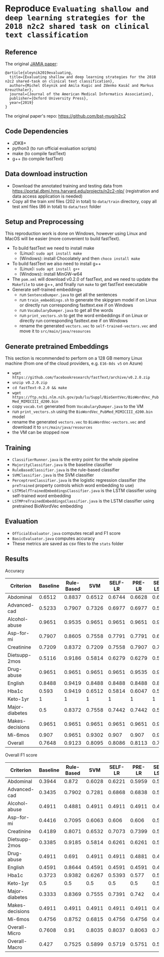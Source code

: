 # Reproduce `Evaluating shallow and deep learning strategies for the 2018 n2c2 shared task on clinical text classification`

## Reference

The original [JAMIA paper](https://academic.oup.com/jamia/advance-article/doi/10.1093/jamia/ocz149/5568257):

```
@article{oleynik2019evaluating,
  title={Evaluating shallow and deep learning strategies for the 2018 n2c2 shared-task on clinical text classification},
  author={Michel Oleynik and Amila Kugic and Zdenko Kasáč and Markus Kreuzthaler},
  journal={Journal of the American Medical Informatics Association},
  publisher={Oxford University Press},
  year={2019}
}
```

The original paper's repo: https://github.com/bst-mug/n2c2

## Code Dependencies
- JDK8+
- python3 (to run official evaluation scripts)
- make (to compile fastText)
- g++ (to compile fastText)

## Data download instruction
- Download the annotated training and testing data from https://portal.dbmi.hms.harvard.edu/projects/n2c2-nlp/ (registration and data access application is needed)
- Copy all the train xml files (202 in total) to `data/train` directory, copy all test xml files (86 in total) to `data/test` folder

## Setup and Preprocessing
This reproduction work is done on Windows, however using Linux and MacOS will be easier (more convenient to build fastText).
- To build fastText we need to install make
  - (Linux): `sudo apt install make`
  - (Windows): install Chocolately and then `choco install make`
- To build fastText we also need to install g++
  - (Linux): `sudo apt install g++`
  - (Windows): install MinGW-w64
- The `pom.xml` will download v0.2.0 of fastText, and we need to update the `Makefile` to use g++, and finally run `make` to get fastText executable
- Generate self-trained embeddings
  - run `SentenceDumper.java` to get all the sentences
  - run `train_embeddings.sh` to generate the skipgram model if on Linux or directly run corresponding fasttext.exe if on Windows
  - run `VocabularyDumper.java` to get all the words
  - run `print_vectors.sh` to get the word embeddings if on Linux or directly run corresponding fasttext.exe if on Windows
  - rename the generated `vectors.vec` to `self-trained-vectors.vec` and move it to `src/main/java/resources`

## Generate pretrained Embeddings
This section is recommended to perform on a 128 GB memory Linux machine (from one of the cloud providers, e.g. `E16-8ds v5` on Azure)
- `wget https://github.com/facebookresearch/fastText/archive/v0.2.0.zip`
- `unzip v0.2.0.zip`
- `cd fastText-0.2.0 && make`
- `wget https://ftp.ncbi.nlm.nih.gov/pub/lu/Suppl/BioSentVec/BioWordVec_PubMed_MIMICIII_d200.bin`
- copy `vocab.txt` generated from `VocabularyDumper.java` to the VM
- run `print_vectors.sh` using the `BioWordVec_PubMed_MIMICIII_d200.bin` model
- rename the generated `vectors.vec` to `BioWordVec-vectors.vec` and download it to `src/main/java/resources`
- the VM can be stopped now

## Training
- `ClassifierRunner.java` is the entry point for the whole pipeline
- `MajorityClassifier.java` is the baseline classifier
- `RuleBasedClassifier.java` is the rule-based classifier
- `SVMClassifier.java` is the SVM classifier
- `PerceptronClassifier.java` is the logistic regression classifier (the `preTrained` property controls which word embedding to use)
- `LSTMSelfTrainedEmbeddingsClassifier.java` is the LSTM classifier using self-trained word embedding
- `LSTMPreTrainedEmbeddingsClassifier.java` is the LSTM classifier using pretrained BioWordVec embedding

## Evaluation
- `OfficialEvaluator.java` computes recall and F1 score
- `BasicEvaluator.java` computes accuracy
- These metrics are saved as csv files to the `stats` folder

## Results
Accuracy

| Criterion       | Baseline | Rule-Based | SVM    | SELF-LR | PRE-LR | SELF-LSTM | PRE-LSTM |
|-----------------|----------|------------|--------|---------|--------|-----------|----------|
| Abdominal       | 0.6512   | 0.8837     | 0.6512 | 0.6744  | 0.6628 | 0.6512    | 0.6512   |
| Advanced-cad    | 0.5233   | 0.7907     | 0.7326 | 0.6977  | 0.6977 | 0.5116    | 0.5349   |
 | Alcohol-abuse   | 0.9651   | 0.9535     | 0.9651 | 0.9651  | 0.9651 | 0.9651    | 0.9651   |
| Asp-for-mi      | 0.7907   | 0.8605     | 0.7558 | 0.7791  | 0.7791 | 0.6512    | 0.6279   |
| Creatinine      | 0.7209   | 0.8372     | 0.7209 | 0.7558  | 0.7907 | 0.7442    | 0.5581   |
| Dietsupp-2mos   | 0.5116   | 0.9186     | 0.5814 | 0.6279  | 0.6279 | 0.5116    | 0.5349   |
| Drug-abuse      | 0.9651   | 0.9651     | 0.9651 | 0.9651  | 0.9535 | 0.9651    | 0.9651   |
| English         | 0.8488   | 0.9419     | 0.8488 | 0.8488  | 0.8488 | 0.8488    | 0.8256   |
| Hba1c           | 0.593    | 0.9419     | 0.6512 | 0.5814  | 0.6047 | 0.5581    | 0.5814   |
| Keto-1yr        | 1        | 1          | 1      | 1       | 1      | 1         | 1        |
| Major-diabetes  | 0.5      | 0.8372     | 0.7558 | 0.7442  | 0.7442 | 0.5233    | 0.5581   |
| Makes-decisions | 0.9651   | 0.9651     | 0.9651 | 0.9651  | 0.9651 | 0.9651    | 0.9651   |
| Mi-6mos         | 0.907    | 0.9651     | 0.9302 | 0.907   | 0.907  | 0.907     | 0.907    |
| Overall         | 0.7648   | 0.9123     | 0.8095 | 0.8086  | 0.8113 | 0.754     | 0.7442   |

Overall F1 score

| Criterion       | Baseline | Rule-Based | SVM    | SELF-LR | PRE-LR | SELF-LSTM | PRE-LSTM |
|-----------------|----------|------------|--------|---------|--------|-----------|----------|
| Abdominal       | 0.3944   | 0.872      | 0.6028 | 0.6221  | 0.5959 | 0.5521    | 0.5499   |
| Advanced-cad    | 0.3435   | 0.7902     | 0.7281 | 0.6868  | 0.6838 | 0.5039    | 0.5812   |
| Alcohol-abuse   | 0.4911   | 0.4881     | 0.4911 | 0.4911  | 0.4911 | 0.4911    | 0.4911   |
| Asp-for-mi      | 0.4416   | 0.7095     | 0.6063 | 0.606   | 0.606  | 0.5081    | 0.5082   |
| Creatinine      | 0.4189   | 0.8071     | 0.6532 | 0.7073  | 0.7399 | 0.559     | 0.4774   |
| Dietsupp-2mos   | 0.3385   | 0.9185     | 0.5814 | 0.6261  | 0.6261 | 0.5201    | 0.5415   |
| Drug-abuse      | 0.4911   | 0.691      | 0.4911 | 0.4911  | 0.4881 | 0.4911    | 0.4911   |
| English         | 0.4591   | 0.8644     | 0.4591 | 0.4591  | 0.4591 | 0.4522    | 0.4557   |
| Hba1c           | 0.3723   | 0.9382     | 0.6267 | 0.5393  | 0.577  | 0.5318    | 0.5318   |
| Keto-1yr        | 0.5      | 0.5        | 0.5    | 0.5     | 0.5    | 0.5       | 0.5      |
| Major-diabetes  | 0.3333   | 0.8369     | 0.7555 | 0.7391  | 0.742  | 0.468     | 0.4555   |
| Makes-decisions | 0.4911   | 0.4911     | 0.4911 | 0.4911  | 0.4911 | 0.4911    | 0.4911   |
| Mi-6mos         | 0.4756   | 0.8752     | 0.6815 | 0.4756  | 0.4756 | 0.4756    | 0.4756   |
| Overall-Micro   | 0.7608   | 0.91       | 0.8035 | 0.8037  | 0.8063 | 0.7392    | 0.733    |
| Overall-Macro   | 0.427    | 0.7525     | 0.5899 | 0.5719  | 0.5751 | 0.5034    | 0.5038   |